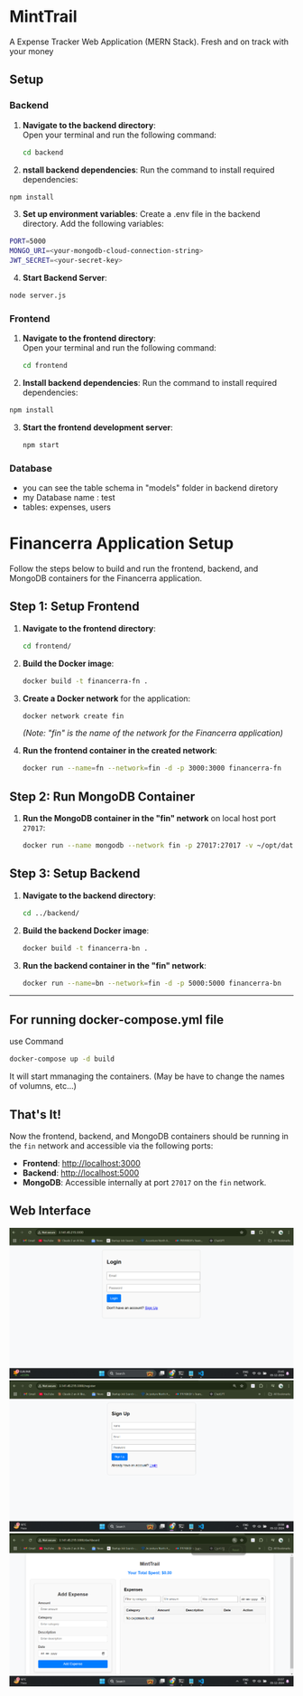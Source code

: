 # MintTrail
A Expense Tracker Web Application (MERN Stack).   Fresh and on track with your money

## Setup  

### Backend  

1. **Navigate to the backend directory**:  
   Open your terminal and run the following command:
   ```bash
   cd backend
   ```
   
2. **nstall backend dependencies**:
Run the command to install required dependencies:

``` bash
npm install
```
3. **Set up environment variables**:
Create a .env file in the backend directory.
Add the following variables:
``` bash
PORT=5000
MONGO_URI=<your-mongodb-cloud-connection-string>
JWT_SECRET=<your-secret-key>
```
4. **Start Backend Server**:
```bash
node server.js
```


### Frontend

1. **Navigate to the frontend directory**:  
   Open your terminal and run the following command:
   ```bash
   cd frontend
   ```
   
2. **Install backend dependencies**:
Run the command to install required dependencies:

``` bash
npm install
```
3. **Start the frontend development server**:
   ``` bash
   npm start
   ```


### Database
- you can see the table schema in "models" folder in backend diretory
- my Database name : test
- tables: expenses, users



# Financerra Application Setup

Follow the steps below to build and run the frontend, backend, and MongoDB containers for the Financerra application.

## Step 1: Setup Frontend

1. **Navigate to the frontend directory**:
    ```bash
    cd frontend/
    ```

2. **Build the Docker image**:
    ```bash
    docker build -t financerra-fn .
    ```

3. **Create a Docker network** for the application:
    ```bash
    docker network create fin
    ```
    *(Note: "fin" is the name of the network for the Financerra application)*

4. **Run the frontend container in the created network**:
    ```bash
    docker run --name=fn --network=fin -d -p 3000:3000 financerra-fn
    ```

## Step 2: Run MongoDB Container

1. **Run the MongoDB container in the "fin" network** on local host port `27017`:
    ```bash
    docker run --name mongodb --network fin -p 27017:27017 -v ~/opt/data:/data/db -d mongo:latest
    ```

## Step 3: Setup Backend

1. **Navigate to the backend directory**:
    ```bash
    cd ../backend/
    ```

2. **Build the backend Docker image**:
    ```bash
    docker build -t financerra-bn .
    ```

3. **Run the backend container in the "fin" network**:
    ```bash
    docker run --name=bn --network=fin -d -p 5000:5000 financerra-bn
    ```

---


## For running docker-compose.yml file 
use Command
```bash
docker-compose up -d build
```
It will start mmanaging the containers. (May be have to change the names of volumns, etc...)
## That's It!

Now the frontend, backend, and MongoDB containers should be running in the `fin` network and accessible via the following ports:

- **Frontend**: [http://localhost:3000](http://localhost:3000)
- **Backend**: [http://localhost:5000](http://localhost:5000)
- **MongoDB**: Accessible internally at port `27017` on the `fin` network.




## Web Interface
![Login Page](Financerra.png)
![Register Page](signup.png)
![Dashboard](dashboard.png)





